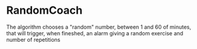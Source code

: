 # RandomCoach
The algorithm chooses a "random" number, between 1 and 60 of minutes, that will trigger, when fineshed, an alarm giving a random exercise and number of repetitions
